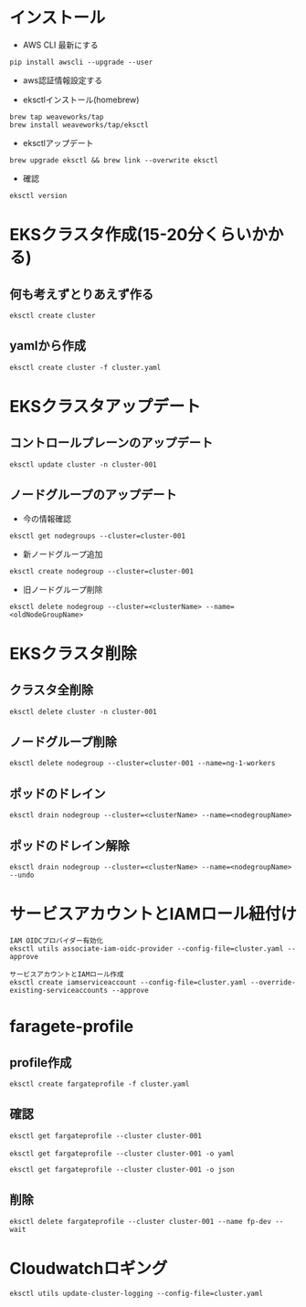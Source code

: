 # インストール

* AWS CLI 最新にする
```
pip install awscli --upgrade --user
```

* aws認証情報設定する

* eksctlインストール(homebrew)
```
brew tap weaveworks/tap
brew install weaveworks/tap/eksctl
```

* eksctlアップデート
```
brew upgrade eksctl && brew link --overwrite eksctl
```

* 確認
```
eksctl version
```

# EKSクラスタ作成(15-20分くらいかかる)
## 何も考えずとりあえず作る
```
eksctl create cluster
```

## yamlから作成
```
eksctl create cluster -f cluster.yaml
```

# EKSクラスタアップデート
## コントロールプレーンのアップデート
```
eksctl update cluster -n cluster-001
```

## ノードグループのアップデート
* 今の情報確認
```
eksctl get nodegroups --cluster=cluster-001
```

* 新ノードグループ追加
```
eksctl create nodegroup --cluster=cluster-001
```

* 旧ノードグループ削除
```
eksctl delete nodegroup --cluster=<clusterName> --name=<oldNodeGroupName>
```

# EKSクラスタ削除
## クラスタ全削除
```
eksctl delete cluster -n cluster-001
```

## ノードグループ削除
```
eksctl delete nodegroup --cluster=cluster-001 --name=ng-1-workers
```

## ポッドのドレイン
```
eksctl drain nodegroup --cluster=<clusterName> --name=<nodegroupName>
```

## ポッドのドレイン解除
```
eksctl drain nodegroup --cluster=<clusterName> --name=<nodegroupName> --undo
```

# サービスアカウントとIAMロール紐付け
```
IAM OIDCプロバイダー有効化
eksctl utils associate-iam-oidc-provider --config-file=cluster.yaml --approve

サービスアカウントとIAMロール作成
eksctl create iamserviceaccount --config-file=cluster.yaml --override-existing-serviceaccounts --approve
```

# faragete-profile
## profile作成
```
eksctl create fargateprofile -f cluster.yaml
```

## 確認
```
eksctl get fargateprofile --cluster cluster-001
　
eksctl get fargateprofile --cluster cluster-001 -o yaml

eksctl get fargateprofile --cluster cluster-001 -o json
```

## 削除
```
eksctl delete fargateprofile --cluster cluster-001 --name fp-dev --wait
```

# Cloudwatchロギング
```
eksctl utils update-cluster-logging --config-file=cluster.yaml
```

